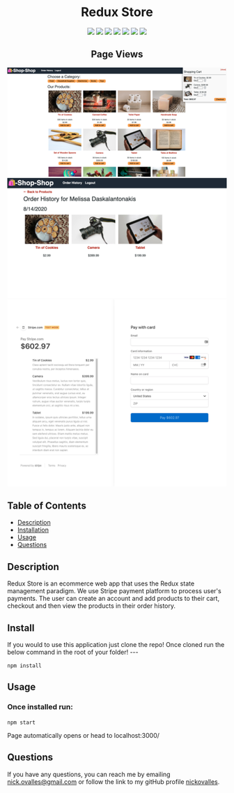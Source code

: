 <h1 align="center">Redux Store</h1>

<p align="center">
    <img src="https://img.shields.io/badge/Redux-yellow"/>
    <img src="https://img.shields.io/badge/React-brightgreen"/>
     <img src="https://img.shields.io/badge/API-blue"/>
    <img src="https://img.shields.io/badge/GraphQL-red"/>
    <img src="https://img.shields.io/badge/Node.js/Express.js-orange"/>
    <img src="https://img.shields.io/badge/ApolloServer-success"/>
    <img src="https://img.shields.io/badge/MongoDB-yellow"/>
    
</p>  

<h2 align="center">Page Views</h2>  

<p align='center'>
    <img src="/client/src/assets/products.png" alt="products"/>
    <img src="/client/src/assets/history.png" alt="history"/>
    <img src="/client/src/assets/stripe.png" alt="stripe"/>
</p>  

## Table of Contents
- [Description](#description)
- [Installation](#install)
- [Usage](#usage)
- [Questions](#questions)

## Description
Redux Store is an ecommerce web app that uses the Redux state management paradigm. We use Stripe payment platform to process user's payments. The user can create an account and add products to their cart, checkout and then view the products in their order history.

## Install
If you would to use this application just clone the repo! Once cloned run the below command in the root of your folder! ---  

```
npm install
```

## Usage
### Once installed run:
```
npm start
```  
Page automatically opens or head to localhost:3000/

## Questions
If you have any questions, you can reach me by emailing [nick.ovalles@gmail.com](mailto:nick.ovalles@gmail.com) or follow the link to my gitHub profile [nickovalles](https://github.com/nickovalles).